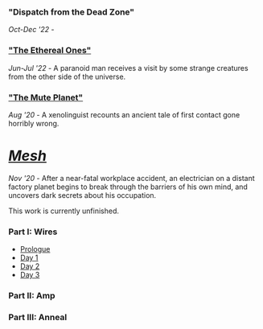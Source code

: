 ### "Dispatch from the Dead Zone"
*Oct-Dec '22* - 

### ["The Ethereal Ones"](/The%20Ethereal%20Ones.md)
*Jun-Jul '22* - A paranoid man receives a visit by some strange creatures from the other side of the universe.

### ["The Mute Planet"](/The%20Mute%20Planet.md)
*Aug '20* - A xenolinguist recounts an ancient tale of first contact gone horribly wrong.

# [*Mesh*](/mesh/)
*Nov '20* - After a near-fatal workplace accident, an electrician on a distant factory planet begins to break through the barriers of his own mind, and uncovers dark secrets about his occupation.

This work is currently unfinished.

### Part I: Wires
- [Prologue](/mesh/mesh_0.md)
- [Day 1](/mesh/mesh_1.md)
- [Day 2](/mesh/mesh_2.md)
- [Day 3](/mesh/mesh_3.md)
### Part II: Amp
### Part III: Anneal
